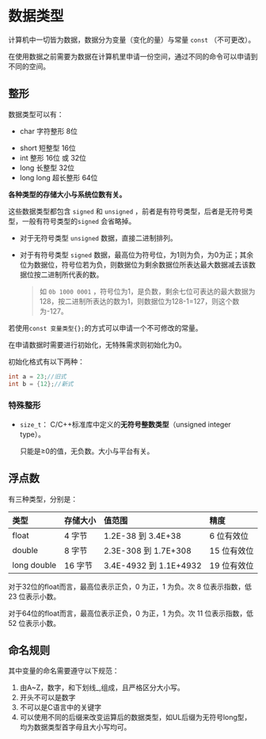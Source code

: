 # 数据类型

计算机中一切皆为数据，数据分为变量（变化的量）与常量 ` const ` （不可更改）。

在使用数据之前需要为数据在计算机里申请一份空间，通过不同的命令可以申请到不同的空间。

## 整形

数据类型可以有：

- char 字符整形 8位

* short 短整型 16位
* int 整形 16位 或 32位
* long 长整型 32位
* long long 超长整形 64位

**各种类型的存储大小与系统位数有关。**

这些数据类型都包含 `signed` 和 `unsigned` ，前者是有符号类型，后者是无符号类型，一般有符号类型的`signed` 会省略掉。

- 对于无符号类型 ` unsigned ` 数据，直接二进制排列。

- 对于有符号类型 ` signed ` 数据，最高位为符号位，为1则为负，为0为正；其余位为数据位，符号位若为负，则数据位为剩余数据位所表达最大数据减去该数据位按二进制所代表的数。

	> 如 ` 0b 1000 0001 ` ，符号位为1，是负数，剩余七位可表达的最大数据为128，按二进制所表达的数为1，则数据位为128-1=127，则这个数为-127。

若使用`const 变量类型{};`的方式可以申请一个不可修改的常量。

在申请数据时需要进行初始化，无特殊需求则初始化为0。

初始化格式有以下两种：

```c
int a = 23;//旧式
int b = {12};//新式
```

### 特殊整形

- `size_t`： C/C++标准库中定义的**无符号整数类型**（unsigned integer type）。

	只能是≥0的值，无负数。大小与平台有关。

## 浮点数

有三种类型，分别是：

| 类型        | 存储大小 | 值范围                 | 精度        |
| :---------- | :------- | :--------------------- | :---------- |
| float       | 4 字节   | 1.2E-38 到 3.4E+38     | 6 位有效位  |
| double      | 8 字节   | 2.3E-308 到 1.7E+308   | 15 位有效位 |
| long double | 16 字节  | 3.4E-4932 到 1.1E+4932 | 19 位有效位 |

对于32位的float而言，最高位表示正负，0 为正，1 为负。次 8 位表示指数，低 23 位表示小数。

对于64位的float而言，最高位表示正负，0 为正，1 为负。次 11 位表示指数，低 52 位表示小数。

## 命名规则

其中变量的命名需要遵守以下规范：

1. 由A~Z，数字，和下划线_,组成，且严格区分大小写。
2. 开头不可以是数字
3. 不可以是C语言中的关键字
4. 可以使用不同的后缀来改变运算后的数据类型，如UL后缀为无符号long型，均为数据类型首字母且大小写均可。



### 
